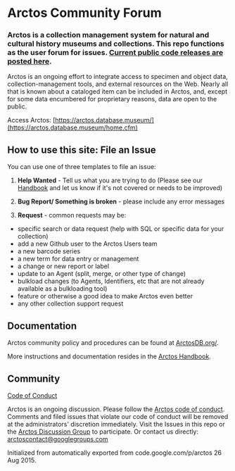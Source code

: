 # Arctos Community Forum

### Arctos is a collection management system for natural and cultural history museums and collections. This repo functions as the user forum for issues. [Current public code releases are posted here](https://github.com/ArctosDB/arctos-dev). 

Arctos is an ongoing effort to integrate access to specimen and object data, collection-management tools, and external resources on the Web. Nearly all that is known about a cataloged item can be included in Arctos, and, except for some data encumbered for proprietary reasons, data are open to the public.

Access Arctos: [https://arctos.database.museum/](https://arctos.database.museum/home.cfm)

## How to use this site: File an Issue

You can use one of three templates to file an issue:
1. __Help Wanted__ - Tell us what you are trying to do
(Please see our [Handbook](https://handbook.arctosdb.org/) and let us know if it's not covered or needs to be improved)

2. __Bug Report/ Something is broken__ - please include any error messages

3. __Request__ - common requests may be:
 - specific search or data request (help with SQL or specific data for your collection)
 - add a new Github user to the Arctos Users team
 - a new barcode series
 - a new term for data entry or management 
 - a change or new report or label
 - update to an Agent (split, merge, or other type of change)
 - bulkload changes (to Agents, Identifiers, etc that are not already available as a bulkloading tool)
 - feature or otherwise a good idea to make Arctos even better
 - any other collection support request

## Documentation

Arctos community policy and procedures can be found at [ArctosDB.org/](https://arctosdb.org/).

More instructions and documentation resides in the [Arctos Handbook](https://handbook.arctosdb.org).

## Community

[Code of Conduct](https://arctosdb.org/code-of-conduct/)

Arctos is an ongoing discussion. Please follow the [Arctos code of conduct](https://arctosdb.org/code-of-conduct/). Comments and filed issues that violate our code of conduct will be removed at the administrators' discretion immediately. Visit the Issues in this repo or the [Arctos Discussion Group](http://groups.google.com/group/Arctos) to participate. Or contact us directly: arctoscontact@googlegroups.com


Initialized from automatically exported from code.google.com/p/arctos 26 Aug 2015.
